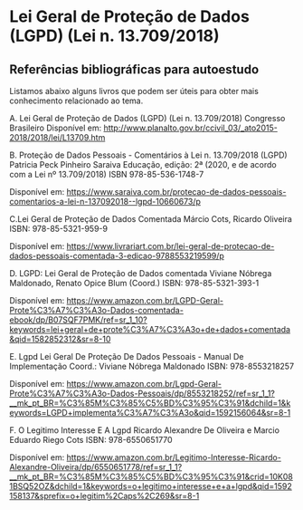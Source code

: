 # Lei Geral de Proteção de Dados (LGPD) (Lei n. 13.709/2018)

## Referências bibliográficas para autoestudo

Listamos abaixo alguns livros que podem ser úteis para obter mais conhecimento relacionado ao tema. 

A. Lei Geral de Proteção de Dados (LGPD) (Lei n. 13.709/2018)
Congresso Brasileiro
Disponível em:
http://www.planalto.gov.br/ccivil_03/_ato2015-2018/2018/lei/L13709.htm 

B. Proteção de Dados Pessoais - Comentários à Lei n. 13.709/2018 (LGPD)
Patricia Peck Pinheiro
Saraiva Educação, edição: 2ª (2020, e de acordo com a Lei nº 13.709/2018)
ISBN 978-85-536-1748-7

Disponível em:
https://www.saraiva.com.br/protecao-de-dados-pessoais-comentarios-a-lei-n-137092018--lgpd-10660673/p

C.Lei Geral de Proteção de Dados Comentada
 Márcio Cots, Ricardo Oliveira
ISBN: 978-85-5321-959-9

Disponível em:
https://www.livrariart.com.br/lei-geral-de-protecao-de-dados-pessoais-comentada-3-edicao-9788553219599/p

D. LGPD: Lei Geral de Proteção de Dados comentada
Viviane Nóbrega Maldonado, Renato Opice Blum (Coord.)
ISBN: 978-85-5321-393-1

Disponível em:
https://www.amazon.com.br/LGPD-Geral-Prote%C3%A7%C3%A3o-Dados-comentada-ebook/dp/B07SQF7PMK/ref=sr_1_10?keywords=lei+geral+de+prote%C3%A7%C3%A3o+de+dados+comentada&qid=1582852312&sr=8-10

E. Lgpd Lei Geral De Proteção De Dados Pessoais - Manual De Implementação
Coord.: Viviane Nóbrega Maldonado
ISBN: 978-8553218257

Disponível em: 
https://www.amazon.com.br/Lgpd-Geral-Prote%C3%A7%C3%A3o-Dados-Pessoais/dp/8553218252/ref=sr_1_1?__mk_pt_BR=%C3%85M%C3%85%C5%BD%C3%95%C3%91&dchild=1&keywords=LGPD+implementa%C3%A7%C3%A3o&qid=1592156064&sr=8-1

F. O Legitimo Interesse E A Lgpd
Ricardo Alexandre De Oliveira e Marcio Eduardo Riego Cots 
ISBN: 978-6550651770

Disponível em: 
https://www.amazon.com.br/Legitimo-Interesse-Ricardo-Alexandre-Oliveira/dp/6550651778/ref=sr_1_1?__mk_pt_BR=%C3%85M%C3%85%C5%BD%C3%95%C3%91&crid=10K081BSQ52OZ&dchild=1&keywords=o+legitimo+interesse+e+a+lgpd&qid=1592158137&sprefix=o+legitim%2Caps%2C269&sr=8-1






